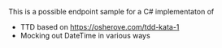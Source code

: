 
This is a possible endpoint sample for a C# implementaton of 

- TTD based on https://osherove.com/tdd-kata-1
- Mocking out DateTime in various ways
